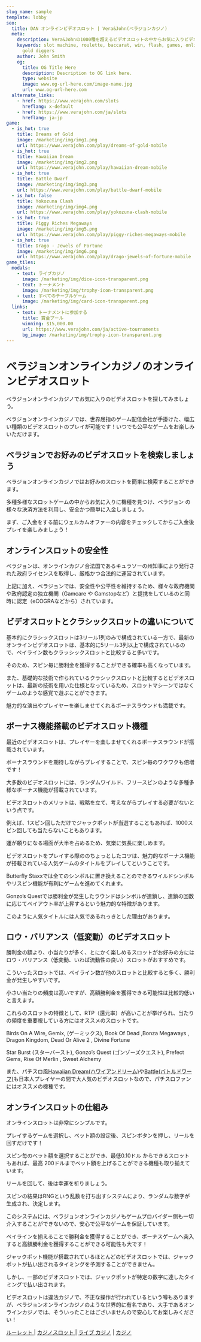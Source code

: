 ```yaml
---
slug_name: sample
template: lobby
seo:
  title: DAN オンラインビデオスロット | Vera&John(ベラジョンカジノ)
  meta:
    description: Vera&Johnの1000種を超えるビデオスロットの中からお気に入りビデオスロットを見つけましょう。リアルマネーのみならず、無料で遊べるデモモードもご用意しています。
    keywords: slot machine, roulette, baccarat, win, flash, games, online, pontoon,
      gold diggers
    author: John Smith
    og:
      title: OG Title Here
      description: Description to OG link here.
      type: website
      image: www.og-url-here.com/image-name.jpg
      url: www.og-url-here.com
  alternate_links:
    - href: https://www.verajohn.com/slots
      hreflang: x-default
    - href: https://www.verajohn.com/ja/slots
      hreflang: ja-jp
game:
  - is_hot: true
    title: Dreams of Gold
    image: /marketing/img/img1.png
    url: https://www.verajohn.com/play/dreams-of-gold-mobile
  - is_hot: true
    title: Hawaiian Dream
    image: /marketing/img/img2.png
    url: https://www.verajohn.com/play/hawaiian-dream-mobile
  - is_hot: true
    title: Battle Dwarf
    image: /marketing/img/img3.png
    url: https://www.verajohn.com/play/battle-dwarf-mobile
  - is_hot: false
    title: Yokozuna Clash
    image: /marketing/img/img4.png
    url: https://www.verajohn.com/play/yokozuna-clash-mobile
  - is_hot: true
    title: Piggy Riches Megaways
    image: /marketing/img/img5.png
    url: https://www.verajohn.com/play/piggy-riches-megaways-mobile
  - is_hot: true
    title: Drago - Jewels of Fortune
    image: /marketing/img/img6.png
    url: https://www.verajohn.com/play/drago-jewels-of-fortune-mobile
game_tiles:
  modals:
    - text: ライブカジノ
      image: /marketing/img/dice-icon-transparent.png
    - text: トーナメント
      image: /marketing/img/trophy-icon-transparent.png
    - text: すべてのテーブルゲーム
      image: /marketing/img/card-icon-transparent.png
  links:
    - text: トーナメントに参加する
      title: 賞金プール
      winning: $15,000.00
      url: https://www.verajohn.com/ja/active-tournaments
      bg_image: /marketing/img/trophy-icon-transparent.png
---
```

<h1 class="n-header-1">ベラジョンオンラインカジノのオンラインビデオスロット</h1>

<p class="n-paragraph">ベラジョンオンラインカジノでお気に入りのビデオスロットを探してみましょう。</p>

<p class="n-paragraph">ベラジョンオンラインカジノでは、世界屈指のゲーム配信会社が手掛けた、幅広い種類のビデオスロットのプレイが可能です！いつでも公平なゲームをお楽しみいただけます。</p>

<h2 class="n-header-2"> ベラジョンでお好みのビデオスロットを検索しましょう</h2>

<p class="n-paragraph">ベラジョンオンラインカジノではお好みのスロットを簡単に検索することができます。</p>

<p class="n-paragraph">多種多様なスロットゲームの中からお気に入りに機種を見つけ、ベラジョン の様々な決済方法を利用し、安全かつ簡単に入金しましょう。</p>

<p class="n-paragraph">まず、ご入金をする前にウェルカムオファーの内容をチェックしてからご入金後プレイを楽しみましょう！</p>

<h2 class="n-header-2">オンラインスロットの安全性</h2>

<p class="n-paragraph"> ベラジョンは、オンラインカジノ合法国であるキュラソーの州知事により発行された政府ライセンスを取得し、厳格かつ合法的に運営されています。</p>
<p class="n-paragraph">上記に加え、ベラジョンでは、安全性や公平性を維持するため、様々な政府機関や政府認定の独立機関（Gamcare や Gamstopなど）と提携をしているのと同時に認定（eCOGRAなどから）されています。</p>

<h2 class="n-header-2">ビデオスロットとクラシックスロットの違いについて</h2>

<p class="n-paragraph">基本的にクラシックスロットは3リール1列のみで構成されている一方で、最新のオンラインビデオスロットは、基本的に5リール3列以上で構成されているので、ペイライン数もクラッシックスロットと比較すると多いです。</p>
<p class="n-paragraph">そのため、スピン毎に勝利金を獲得することができる確率も高くなっています。</p>

<p class="n-paragraph">また、基礎的な技術で作られているクラシックスロットと比較するとビデオスロットは、最新の技術を用いた仕様となっているため、スロットマシーンではなくゲームのような感覚で遊ぶことができます。</p>

<p class="n-paragraph">魅力的な演出やプレイヤーを楽しませてくれるボーナスラウンドも満載です。</p>

<h2 class="n-header-2">ボーナス機能搭載のビデオスロット機種 </h2>

<p class="n-paragraph">最近のビデオスロットは、プレイヤーを楽しませてくれるボーナスラウンドが搭載されています。</p>

<p class="n-paragraph">ボーナスラウンドを期待しながらプレイすることで、スピン毎のワクワクも倍増です！</p>

<p class="n-paragraph">大多数のビデオスロットには、ランダムワイルド、フリースピンのような多種多様なボーナス機能が搭載されています。</p>

<p class="n-paragraph">ビデオスロットのメリットは、戦略を立て、考えながらプレイする必要がないという点です。</p>

<p class="n-paragraph">例えば、1スピン回しただけでジャックポットが当選することもあれば、1000スピン回しても当たらないこともあります。</p>

<p class="n-paragraph">運が頼りになる場面が大半を占めるため、気楽に気長に楽しめます。</p>

<p class="n-paragraph">ビデオスロットをプレイする際ののちょっとしたコツは、魅力的なボーナス機能が搭載されている人気ゲームのタイトルをプレイしてということです。</p>

<p class="n-paragraph">Butterfly Staxxでは全てのシンボルに置き換えることのできるワイルドシンボルやリスピン機能が有利にゲームを進めてくれます。</p>

<p class="n-paragraph">Gonzo’s Questでは勝利金が発生したラウンドはシンボルが連鎖し、連鎖の回数に応じてペイアウト率が上昇するという魅力的な特徴があります。</p>
<p class="n-paragraph">このように人気タイトルには人気であるれっきとした理由があります。</p>

<h2 class="n-header-2">ロウ・バリアンス（低変動）のビデオスロット</h2>

<p class="n-paragraph">勝利金の額より、小当たりが多く、とにかく楽しめるスロットがお好みの方にはロウ・バリアンス（低変動、いわば流動性の良い）スロットがおすすめです。</p>

<p class="n-paragraph">こういったスロットでは、ペイライン数が他のスロットと比較すると多く、勝利金が発生しやすいです。</p>

<p class="n-paragraph">小さい当たりの頻度は高いですが、高額勝利金を獲得できる可能性は比較的低いと言えます。</p>

<p class="n-paragraph">これらのスロットの特徴として、RTP（還元率）が高いことが挙げられ、当たりの頻度を重要視している方にはオススメのスロットです。</p>

<p class="n-paragraph"> Birds On A Wire, Gemix, (ゲーミックス), Book Of Dead ,Bonza Megaways , Dragon Kingdom, Dead Or Alive 2 , Divine Fortune </p>

<p class="n-paragraph">Star Burst (スターバースト), Gonzo’s Quest (ゴンゾーズクエスト), Prefect Gems, Rise Of Merlin , Sweet Alchemy </p>

<p class="n-paragraph">また、パチスロ風<a href="https://www.verajohn.com/ja/game/hawaiian-dream" class="n-link">Hawaiian Dream(ハワイアンドリーム)</a>や<a href="https://www.verajohn.com/ja/game/battle-dwarf" class="n-link">Battle(バトルドワーフ)</a>も日本人プレイヤーの間で大人気のビデオスロットなので、パチスロファンにはオススメの機種です。</p>

<h2 class="n-header-2">オンラインスロットの仕組み</h2>

<p class="n-paragraph">オンラインスロットは非常にシンプルです。</p>
<p class="n-paragraph">プレイするゲームを選択し、ベット額の設定後、スピンボタンを押し、リールを回すだけです！</p>

<p class="n-paragraph">スピン毎のべット額を選択することができ、最低0.10ドル からできるスロットもあれば、最高 200ドルまでベット額を上げることができる機種も取り揃えています。</p>

<p class="n-paragraph">リールを回して、後は幸運を祈りましょう。</p>

<p class="n-paragraph">スピンの結果はRNGという乱数を打ち出すシステムにより、ランダムな数字が生成され、決定します。</p>

<p class="n-paragraph">このシステムには、ベラジョンオンラインカジノもゲームプロバイダー側も一切介入することができないので、安心で公平なゲームを保証しています。</p>

<p class="n-paragraph">ペイラインを揃えることで勝利金を獲得することができ、ボーナスゲームへ突入すると高額勝利金を獲得することができる可能性も大です！</p>

<p class="n-paragraph">ジャックポット機能が搭載されているほとんどのビデオスロットでは、ジャックポットが払い出されるタイミングを予測することができません。</p>

<p class="n-paragraph">しかし、一部のビデオスロットでは、ジャックポットが特定の数字に達したタイミングで払い出されます。</p>

<p class="n-paragraph">ビデオスロットは違法カジノで、不正な操作が行われているという噂もありますが、ベラジョンオンラインカジノのような世界的に有名であり、大手であるオンラインカジノでは、そういったことはございませんので安心してお楽しみください！</p>

<p class="n-paragraph"><a href="//www.verajohn.com/ja/roulette" class="n-link"> ルーレット </a> | <a href="//www.verajohn.com/ja/slots" class="n-link"> カジノスロット </a> | <a href="//www.verajohn.com/ja/livecasino" class="n-link">ライブ カジノ</a> | <a href="//www.verajohn.com/ja" class="n-link">カジノ</a></p>
